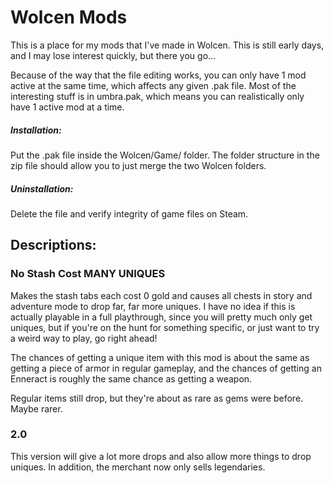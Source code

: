 # Wolcen Mods

This is a place for my mods that I've made in Wolcen. This is still early days, and I may lose interest quickly, but there you go...

Because of the way that the file editing works, you can only have 1 mod active at the same time, which affects any given .pak file.
Most of the interesting stuff is in umbra.pak, which means you can realistically only have 1 active mod at a time.

##### Installation: 
Put the .pak file inside the Wolcen/Game/ folder. The folder structure in the zip file should allow you to just merge the two Wolcen folders.

##### Uninstallation: 
Delete the file and verify integrity of game files on Steam.

## Descriptions:

### No Stash Cost MANY UNIQUES

Makes the stash tabs each cost 0 gold and causes all chests in story and adventure mode to drop far, far more uniques.
I have no idea if this is actually playable in a full playthrough, since you will pretty much only get uniques, but if you're on the hunt for something specific, or just want to try a weird way to play, go right ahead!

The chances of getting a unique item with this mod is about the same as getting a piece of armor in regular gameplay, and the chances of getting an Enneract is roughly the same chance as getting a weapon.

Regular items still drop, but they're about as rare as gems were before. Maybe rarer.

### 2.0

This version will give a lot more drops and also allow more things to drop uniques. In addition, the merchant now only sells legendaries.
